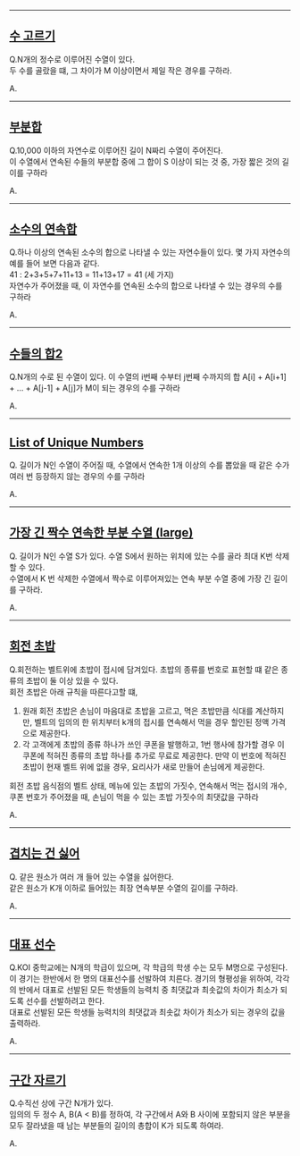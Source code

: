 
---
[수 고르기](https://www.acmicpc.net/problem/2230)
--
Q.N개의 정수로 이루어진 수열이 있다. <br>
두 수를 골랐을 떄, 그 차이가 M 이상이면서 제일 작은 경우를 구하라.

A. 

---
[부분합](https://www.acmicpc.net/problem/1806)
--
Q.10,000 이하의 자연수로 이루어진 길이 N짜리 수열이 주어진다.<br>
이 수열에서 연속된 수들의 부분합 중에 그 합이 S 이상이 되는 것 중, 가장 짧은 것의 길이를 구하라

A. 

---
[소수의 연속합](https://www.acmicpc.net/problem/1644)
--
Q.하나 이상의 연속된 소수의 합으로 나타낼 수 있는 자연수들이 있다. 몇 가지 자연수의 예를 들어 보면 다음과 같다.<br>
41 : 2+3+5+7+11+13 = 11+13+17 = 41 (세 가지)<br>
자연수가 주어졌을 때, 이 자연수를 연속된 소수의 합으로 나타낼 수 있는 경우의 수를 구하라<br>

A. 

---
[수들의 합2](https://www.acmicpc.net/problem/2003)
--
Q.N개의 수로 된 수열이 있다. 이 수열의 i번째 수부터 j번째 수까지의 합 A[i] + A[i+1] + … + A[j-1] + A[j]가 M이 되는 경우의 수를 구하라

A.

---
[List of Unique Numbers](https://www.acmicpc.net/problem/13144)
--
Q. 길이가 N인 수열이 주어질 때, 수열에서 연속한 1개 이상의 수를 뽑았을 때 같은 수가 여러 번 등장하지 않는 경우의 수를 구하라

A.

---
[가장 긴 짝수 연속한 부분 수열 (large)](https://www.acmicpc.net/problem/22862)
--
Q. 길이가 N인 수열 S가 있다. 수열 S에서 원하는 위치에 있는 수를 골라 최대 K번 삭제할 수 있다.<br>
수열에서 K 번 삭제한 수열에서 짝수로 이루어져있는 연속 부분 수열 중에 가장 긴 길이를 구하라.


A.

---
[회전 초밥 ](https://www.acmicpc.net/problem/2531)
--
Q.회전하는 벨트위에 초밥이 접시에 담겨있다. 초밥의 종류를 번호로 표현할 떄 같은 종류의 초밥이 둘 이상 있을 수 있다.<br>
회전 초밥은 아래 규칙을 따른다고할 떄,
1. 원래 회전 초밥은 손님이 마음대로 초밥을 고르고, 먹은 초밥만큼 식대를 계산하지만, 벨트의 임의의 한 위치부터 k개의 접시를 연속해서 먹을 경우 할인된 정액 가격으로 제공한다. <br>
2. 각 고객에게 초밥의 종류 하나가 쓰인 쿠폰을 발행하고, 1번 행사에 참가할 경우 이 쿠폰에 적혀진 종류의 초밥 하나를 추가로 무료로 제공한다. 만약 이 번호에 적혀진 초밥이 현재 벨트 위에 없을 경우, 요리사가 새로 만들어 손님에게 제공한다.<br>
   
회전 초밥 음식점의 벨트 상태, 메뉴에 있는 초밥의 가짓수, 연속해서 먹는 접시의 개수, 쿠폰 번호가 주어졌을 때, 손님이 먹을 수 있는 초밥 가짓수의 최댓값을 구하라

A.

---
[겹치는 건 싫어](https://www.acmicpc.net/problem/20922)
--
Q. 같은 원소가 여러 개 들어 있는 수열을 싫어한다. <br>
같은 원소가 K개 이하로 들어있는 최장 연속부분 수열의 길이를 구하라.

A.

---
[대표 선수](https://www.acmicpc.net/problem/2461)
--
Q.KOI 중학교에는 N개의 학급이 있으며, 각 학급의 학생 수는 모두 M명으로 구성된다.<br>
이 경기는 한반에서 한 명의 대표선수를 선발하여 치른다. 경기의 형평성을 위하여, 각각의 반에서 대표로 선발된 모든 학생들의 능력치 중 최댓값과 최솟값의 차이가 최소가 되도록 선수를 선발하려고 한다.<br>
대표로 선발된 모든 학생들 능력치의 최댓값과 최솟값 차이가 최소가 되는 경우의 값을 출력하라.

A.

---
[구간 자르기](https://www.acmicpc.net/problem/2283)
--
Q.수직선 상에 구간 N개가 있다.<br>
임의의 두 정수 A, B(A < B)를 정하여, 각 구간에서 A와 B 사이에 포함되지 않은 부분을 모두 잘라냈을 때 남는 부분들의 길이의 총합이 K가 되도록 하여라.

A.